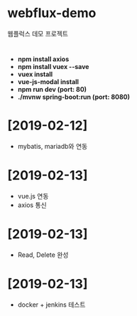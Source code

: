 # webflux-demo
웹플럭스 데모 프로젝트

# 
- **npm install axios**
- **npm install vuex --save**
- **vuex install**
- **vue-js-modal install**
- **npm run dev (port: 80)**
- **./mvnw spring-boot:run (port: 8080)**

# [2019-02-12]
- mybatis, mariadb와 연동

# [2019-02-13]
- vue.js 연동
- axios 통신

# [2019-02-13]
- Read, Delete 완성

# [2019-02-13]
- docker + jenkins 테스트